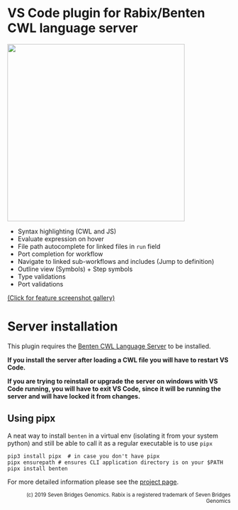 # VS Code plugin for Rabix/Benten CWL language server

<img height="400px" src="https://raw.githubusercontent.com/rabix/benten/master/media/2019.10.22/full-window.png"></img>

- Syntax highlighting (CWL and JS)
- Evaluate expression on hover
- File path autocomplete for linked files in `run` field
- Port completion for workflow
- Navigate to linked sub-workflows and includes (Jump to definition)
- Outline view (Symbols) + Step symbols
- Type validations
- Port validations

[(Click for feature screenshot gallery)](https://github.com/rabix/benten/blob/master/docs/features.md)


# Server installation

This plugin requires the [Benten CWL Language Server](https://github.com/rabix/benten) to be installed.

**If you install the server after loading a CWL file you will have to
restart VS Code.**

**If you are trying to reinstall or upgrade the server on windows with
VS Code running, you will have to exit VS Code, since it will be running
the server and will have locked it from changes.**

## Using pipx

A neat way to install `benten` in a virtual env (isolating it from your
system python) and still be able to call it as a regular executable is
to use `pipx`

```
pip3 install pipx  # in case you don't have pipx
pipx ensurepath # ensures CLI application directory is on your $PATH
pipx install benten
```

For more detailed information please see the [project page](https://github.com/rabix/benten).

<div align="right">
<sub>(c) 2019 Seven Bridges Genomics. Rabix is a registered trademark of Seven Bridges Genomics</sub>
</div>
